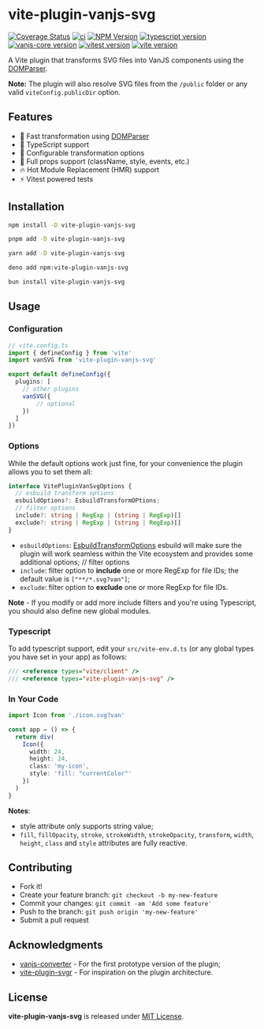 # vite-plugin-vanjs-svg

[![Coverage Status](https://coveralls.io/repos/github/thednp/vite-plugin-vanjs-svg/badge.svg)](https://coveralls.io/github/thednp/vite-plugin-vanjs-svg)
[![ci](https://github.com/thednp/vite-plugin-vanjs-svg/actions/workflows/ci.yml/badge.svg)](https://github.com/thednp/vite-plugin-vanjs-svg/actions/workflows/ci.yml)
[![NPM Version](https://img.shields.io/npm/v/vite-plugin-vanjs-svg.svg)](https://www.npmjs.com/package/vite-plugin-vanjs-svg)
[![typescript version](https://img.shields.io/badge/typescript-5.6.2-brightgreen)](https://www.typescriptlang.org/)
[![vanjs-core version](https://img.shields.io/badge/vanjs--core-1.5.3-brightgreen)](https://github.com/vanjs-org/van)
[![vitest version](https://img.shields.io/badge/vitest-3.0.4-brightgreen)](https://www.vitest.dev/)
[![vite version](https://img.shields.io/badge/vite-6.0.11-brightgreen)](https://vite.dev)


A Vite plugin that transforms SVG files into VanJS components using the [DOMParser](https://github.com/thednp/domparser).

**Note:** The plugin will also resolve SVG files from the `/public` folder or any valid `viteConfig.publicDir` option.


## Features
* 🚀 Fast transformation using [DOMParser](https://github.com/thednp/domparser)
* 🎯 TypeScript support
* 🔧 Configurable transformation options
* 💪 Full props support (className, style, events, etc.)
* 🔥 Hot Module Replacement (HMR) support
* ⚡ Vitest powered tests


## Installation

```bash
npm install -D vite-plugin-vanjs-svg
```

```bash
pnpm add -D vite-plugin-vanjs-svg
```

```bash
yarn add -D vite-plugin-vanjs-svg
```

```bash
deno add npm:vite-plugin-vanjs-svg
```

```bash
bun install vite-plugin-vanjs-svg
```


## Usage
### Configuration
```ts
// vite.config.ts
import { defineConfig } from 'vite'
import vanSVG from 'vite-plugin-vanjs-svg'

export default defineConfig({
  plugins: [
    // other plugins
    vanSVG({
        // optional
    })
  ]
})
```

### Options
While the default options work just fine, for your convenience the plugin allows you to set them all:

```ts
interface VitePluginVanSvgOptions {
  // esbuild transform options
  esbuildOptions?: EsbuildTransformOPtions;
  // filter options
  include?: string | RegExp | (string | RegExp)[]
  exclude?: string | RegExp | (string | RegExp)[]
}
```

* `esbuildOptions`: [EsbuildTransformOptions](https://esbuild.github.io/api/#transform) esbuild will make sure the plugin will work seamless within the Vite ecosystem and provides some additional options;
  // filter options
* `include`: filter option to **include** one or more RegExp for file IDs; the default value is `["**/*.svg?van"]`;
* `exclude`: filter option to **exclude** one or more RegExp for file IDs.

**Note** - If you modify or add more include filters and you're using Typescript, you should also define new global modules.


### Typescript
To add typescript support, edit your `src/vite-env.d.ts` (or any global types you have set in your app) as follows:

```ts
/// <reference types="vite/client" />
/// <reference types="vite-plugin-vanjs-svg" />
```


### In Your Code
```ts
import Icon from './icon.svg?van'

const app = () => {
  return div(
    Icon({ 
      width: 24,
      height: 24,
      class: 'my-icon',
      style: 'fill: "currentColor"'
    })
  )
}
```
**Notes**:
 - style attribute only supports string value;
 - `fill`, `fillOpacity`, `stroke`, `strokeWidth`, `strokeOpacity`, `transform`, `width`, `height`, `class` and `style` attributes are fully reactive.


## Contributing
* Fork it!
* Create your feature branch: `git checkout -b my-new-feature`
* Commit your changes: `git commit -am 'Add some feature'`
* Push to the branch: `git push origin 'my-new-feature'`
* Submit a pull request


## Acknowledgments
* [vanjs-converter](https://github.com/vanjs-org/converter) - For the first prototype version of the plugin;
* [vite-plugin-svgr](https://github.com/pd4d10/vite-plugin-svgr) - For inspiration on the plugin architecture.


## License
**vite-plugin-vanjs-svg** is released under [MIT License](LICENSE).

